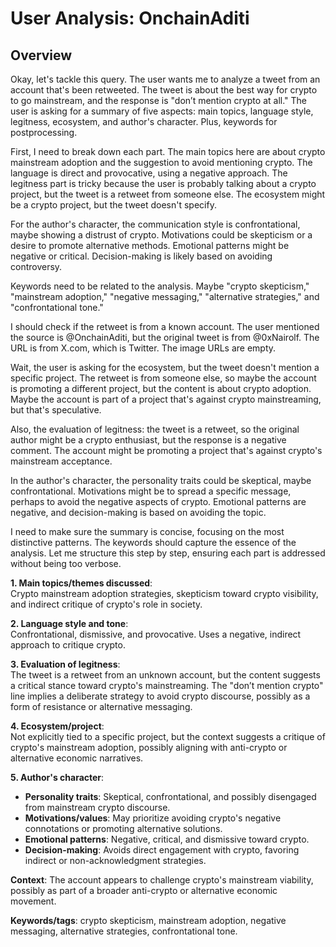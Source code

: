 # User Analysis: OnchainAditi

## Overview

<think>
Okay, let's tackle this query. The user wants me to analyze a tweet from an account that's been retweeted. The tweet is about the best way for crypto to go mainstream, and the response is "don’t mention crypto at all." The user is asking for a summary of five aspects: main topics, language style, legitness, ecosystem, and author's character. Plus, keywords for postprocessing.

First, I need to break down each part. The main topics here are about crypto mainstream adoption and the suggestion to avoid mentioning crypto. The language is direct and provocative, using a negative approach. The legitness part is tricky because the user is probably talking about a crypto project, but the tweet is a retweet from someone else. The ecosystem might be a crypto project, but the tweet doesn't specify. 

For the author's character, the communication style is confrontational, maybe showing a distrust of crypto. Motivations could be skepticism or a desire to promote alternative methods. Emotional patterns might be negative or critical. Decision-making is likely based on avoiding controversy. 

Keywords need to be related to the analysis. Maybe "crypto skepticism," "mainstream adoption," "negative messaging," "alternative strategies," and "confrontational tone." 

I should check if the retweet is from a known account. The user mentioned the source is @OnchainAditi, but the original tweet is from @0xNairolf. The URL is from X.com, which is Twitter. The image URLs are empty. 

Wait, the user is asking for the ecosystem, but the tweet doesn't mention a specific project. The retweet is from someone else, so maybe the account is promoting a different project, but the content is about crypto adoption. Maybe the account is part of a project that's against crypto mainstreaming, but that's speculative. 

Also, the evaluation of legitness: the tweet is a retweet, so the original author might be a crypto enthusiast, but the response is a negative comment. The account might be promoting a project that's against crypto's mainstream acceptance. 

In the author's character, the personality traits could be skeptical, maybe confrontational. Motivations might be to spread a specific message, perhaps to avoid the negative aspects of crypto. Emotional patterns are negative, and decision-making is based on avoiding the topic. 

I need to make sure the summary is concise, focusing on the most distinctive patterns. The keywords should capture the essence of the analysis. Let me structure this step by step, ensuring each part is addressed without being too verbose.
</think>

**1. Main topics/themes discussed**:  
Crypto mainstream adoption strategies, skepticism toward crypto visibility, and indirect critique of crypto's role in society.  

**2. Language style and tone**:  
Confrontational, dismissive, and provocative. Uses a negative, indirect approach to critique crypto.  

**3. Evaluation of legitness**:  
The tweet is a retweet from an unknown account, but the content suggests a critical stance toward crypto's mainstreaming. The "don’t mention crypto" line implies a deliberate strategy to avoid crypto discourse, possibly as a form of resistance or alternative messaging.  

**4. Ecosystem/project**:  
Not explicitly tied to a specific project, but the context suggests a critique of crypto's mainstream adoption, possibly aligning with anti-crypto or alternative economic narratives.  

**5. Author's character**:  
- **Personality traits**: Skeptical, confrontational, and possibly disengaged from mainstream crypto discourse.  
- **Motivations/values**: May prioritize avoiding crypto's negative connotations or promoting alternative solutions.  
- **Emotional patterns**: Negative, critical, and dismissive toward crypto.  
- **Decision-making**: Avoids direct engagement with crypto, favoring indirect or non-acknowledgment strategies.  

**Context**: The account appears to challenge crypto's mainstream viability, possibly as part of a broader anti-crypto or alternative economic movement.  

**Keywords/tags**: crypto skepticism, mainstream adoption, negative messaging, alternative strategies, confrontational tone.
